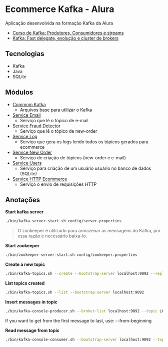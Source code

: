 # Ecommerce Kafka - Alura

Aplicação desenvolvida na formação Kafka da Alura

- [Curso de Kafka: Produtores, Consumidores e streams](https://cursos.alura.com.br/course/kafka-introducao-a-streams-em-microservicos)
- [Kafka: Fast delegate, evolução e cluster de brokers](https://cursos.alura.com.br/course/kafka-cluster-de-microservicos)

## Tecnologias

- Kafka
- Java
- SQLite

## Módulos

- [Commom Kafka](./commom-kafka)
    - Arquivos base para utilizar o Kafka
- [Service Email](./service-email)
    - Serviço que lê o tópico de e-mail
- [Service Fraud Detector](./service-fraud-detector)
    - Serviço que lê o tópico de new-order
- [Service Log](./service-log)
    - Serviço que gera os logs lendo todos os tópicos gerados para ecommerce
- [Service New Order](./service-new-order)
    - Serviço de criação de tópicos (new-order e e-mail)
- [Service Users](./service-users)
    - Serviço para criação de um usuário usuário no banco de dados (SQLite)
- [Service HTTP Ecommerce](./service-http-ecommerce)
    - Serviço o envio de requisições HTTP

## Anotações

**Start kafka server**

```bash
./bin/kafka-server-start.sh config/server.properties
```

> O zookeeper é utilizado para armazenar as mensagens do Kafka, por essa razão é necessário baixa-lo.

**Start zookeeper**

```bash
./bin/zookeeper-server-start.sh config/zookeeper.properties
```

**Create a new topic**

```bash
./bin/kafka-topics.sh --create --bootstrap-server localhost:9092 --replication-factor 1 --partitions 1 --topic LOJA_NOVOPEDIDO
```

**List topics created**

```bash
./bin/kafka-topics.sh --list --bootstrap-server localhost:9092
```

**Insert messages in topic**

```bash
./bin/kafka-console-producer.sh --broker-list localhost:9092 --topic LOJA_NOVOPEDIDO
```

If you want to get from the first message to last, use: --from-beginning

**Read message from topic**

```bash
./bin/kafka-console-consumer.sh --bootstrap-server localhost:9092 --topic ECOMMERCE_NEW_ORDER --from-beginning
```